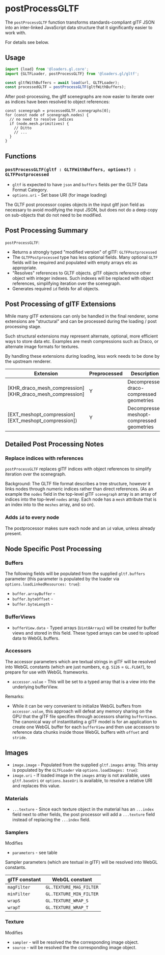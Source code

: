 # postProcessGLTF

The `postProcessGLTF` function transforms standards-compliant glTF JSON 
into an inter-linked JavaScript data structure that it significantly easier to work with. 

For details see below.

## Usage

```js
import {load} from '@loaders.gl.core';
import {GLTFLoader, postProcessGLTF} from '@loaders.gl/gltf';

const gltfWithBuffers = await load(url, GLTFLoader);
const processedGLTF = postProcessGLTF(gltfWithBuffers);
```

After post-processing, the gltf scenegraphs are now easier to iterate over as indices have been resolved to object references:

```
const scenegraph = processedGLTF.scenegraphs[0];
for (const node of scenegraph.nodes) {
  // no need to resolve indices
  if (node.mesh.primitives) {
    // Ditto
    // ...
  }
}
```

## Functions

### `postProcessGLTF(gltf : GLTFWithBuffers, options?) : GLTFPostprocessed`

- `gltf` is expected to have `json` and `buffers` fields per the GLTF Data Format Category.
- `options.uri` - Set base URI (for image loading)

The GLTF post processor copies objects in the input gltf json field as necessary to avoid modifying the input JSON, but does not do a deep copy on sub-objects that do not need to be modified.

## Post Processing Summary

`postProcessGLTF`:

- Returns a strongly typed "modified version" of glTF: `GLTFPostprocessed`
- The `GLTFPostprocessed` type has less optional fields. Many optional `GLTF` fields will be required and populated with empty arrays etc as appropriate.
- "Resolves" references to GLTF objects. glTF objects reference other object with integer indexes. Such indexes will be replaced with object references, simplifying iteration over the scenegraph.
- Generates required `id` fields for all objects. 

## Post Processing of glTF Extensions

Mhile many glTF extensions can only be handled in the final renderer, some extensions are "structural" and can be processed during the loading / post processing stage. 

Such structural extensions may represent alternate, optional, more efficient ways to store data etc. 
Examples are mesh compressions such as Draco, or alternate image formats for textures.

By handling these extensions during loading, less work needs to be done by the upstream renderer.

| Extension                                               | Preprocessed | Description                                |
| ------------------------------------------------------- | ------------ | ------------------------------------------ |
| [KHR_draco_mesh_compression][KHR_draco_mesh_compression] | Y            | Decompresses draco-compressed geometries   |
| [EXT_meshopt_compression][EXT_meshopt_compression])      | Y            | Decompresses meshopt-compressed geometries |


## Detailed Post Processing Notes

### Replace indices with references

`postProcessGLTF` replaces glTF indices with object references to simplify iteration over the scenegraph.

Background: The GLTF file format describes a tree structure, however it links nodes through numeric indices rather than direct references. (As an example the `nodes` field in the top-level glTF `scenegraph` array is an array of indices into the top-level `nodes` array. Each node has a `mesh` attribute that is an index into to the `meshes` array, and so on).

### Adds `id` to every node

The postprocessor makes sure each node and an `id` value, unless already present.

## Node Specific Post Processing

### Buffers

The following fields will be populated from the supplied `gltf.buffers` parameter (this parameter is populated by the loader via `options.loadLinkedResources: true`):

- `buffer.arrayBuffer` -
- `buffer.byteOffset` -
- `buffer.byteLength` -

### BufferViews

- `bufferView.data` - Typed arrays (`Uint8Arrays`) will be created for buffer views and stored in this field. These typed arrays can be used to upload data to WebGL buffers.

### Accessors

The accessor parameters which are textual strings in glTF will be resolved into WebGL constants (which are just numbers, e.g. `5126` = `GL.FLOAT`), to prepare for use with WebGL frameworks.

- `accessor.value` - This will be set to a typed array that is a view into the underlying bufferView.

Remarks:

- While it can be very convenient to initialize WebGL buffers from `accessor.value`, this approach will defeat any memory sharing on the GPU that the glTF file specifies through accessors sharing `bufferViews`. The canonical way of instantitating a glTF model is for an application to create one WebGL buffer for each `bufferView` and then use accessors to reference data chunks inside those WebGL buffers with `offset` and `stride`.

## Images

- `image.image` - Populated from the supplied `gltf.images` array. This array is populated by the `GLTFLoader` via `options.loadImages: true`):
- `image.uri` - If loaded image in the `images` array is not available, uses `gltf.baseUri` or `options.baseUri` is available, to resolve a relative URI and replaces this value.

### Materials

- `...texture` - Since each texture object in the material has an `...index` field next to other fields, the post processor will add a `...texture` field instead of replacing the `...index` field.

### Samplers

Modifies

- `parameters` - see table

Sampler parameters (which are textual in glTF) will be resolved into WebGL constants.

| glTF constant | WebGL constant          |
| ------------- | ----------------------- |
| `magFilter`   | `GL.TEXTURE_MAG_FILTER` |
| `minFilter`   | `GL.TEXTURE_MIN_FILTER` |
| `wrapS`       | `GL.TEXTURE_WRAP_S`     |
| `wrapT`       | `GL.TEXTURE_WRAP_T`     |

### Texture

Modifies

- `sampler` - will be resolved the the corresponding image object.
- `source` - will be resolved the the corresponding image object.
